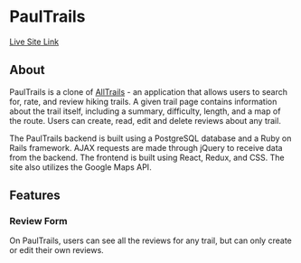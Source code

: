 # **PaulTrails**
[Live Site Link](https://paultrails.herokuapp.com/#/)

## About
PaulTrails is a clone of [AllTrails](https://www.alltrails.com/) - an application that allows users to search for, rate, and review hiking trails. A given trail page contains information about the trail itself, including a summary, difficulty, length, and a map of the route. Users can create, read, edit and delete reviews about any trail. 

The PaulTrails backend is built using a PostgreSQL database and a Ruby on Rails framework. AJAX requests are made through jQuery to receive data from the backend. The frontend is built using React, Redux, and CSS. The site also utilizes the Google Maps API.

## Features
### Review Form
On PaulTrails, users can see all the reviews for any trail, but can only create or edit their own reviews. 